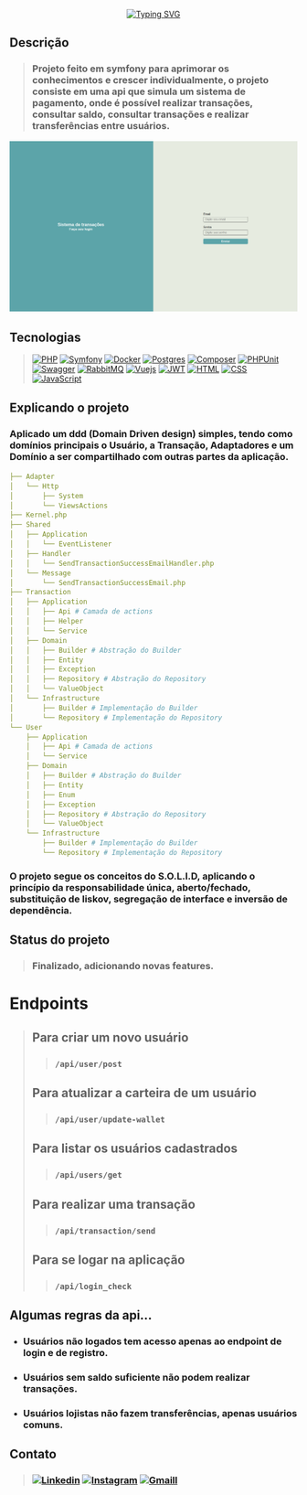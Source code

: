 <p align="center">
  <a href="https://git.io/typing-svg">
<a href="https://git.io/typing-svg"><img src="https://readme-typing-svg.herokuapp.com?font=DynaPuff&size=42&duration=3000&pause=1000&color=449EF5&width=210&height=70&lines=Picpay+api" alt="Typing SVG" /></a>  </a>
</p>


## Descrição
> ### Projeto feito em symfony para aprimorar os conhecimentos e crescer individualmente, o projeto consiste em uma api que simula um sistema de pagamento, onde é possível realizar transações, consultar saldo, consultar transações e realizar transferências entre usuários.
![img.png](img.png)
## Tecnologias
> [![PHP](https://img.shields.io/badge/php-%23777BB4.svg?&logo=php&logoColor=white)](#)
[![Symfony](https://img.shields.io/badge/Symfony-black?logo=symfony)](#)
[![Docker](https://img.shields.io/badge/Docker-2496ED?logo=docker&logoColor=fff)](#)
[![Postgres](https://img.shields.io/badge/Postgres-%23316192.svg?logo=postgresql&logoColor=white)](#)
[![Composer](https://img.shields.io/badge/Composer-885630?logo=composer&logoColor=fff)](#)
[![PHPUnit](https://img.shields.io/badge/PHPUnit-485DD0?logo=phpunit&logoColor=fff)](#)
[![Swagger](https://img.shields.io/badge/Swagger-%2385EA2D.svg?logo=swagger&logoColor=black)](#)
[![RabbitMQ](https://img.shields.io/badge/RabbitMQ-%23FF6600.svg?logo=rabbitmq&logoColor=black)](#)
[![Vuejs](https://img.shields.io/badge/-Vue.js-4fc08d?style=flat&logo=vuedotjs&logoColor=white)](#)
[![JWT](https://img.shields.io/badge/JWT-%23000000.svg?logo=json-web-tokens&logoColor=white)](#)
[![HTML](https://img.shields.io/badge/HTML-%23E34F26.svg?logo=html5&logoColor=white)](#)
[![CSS](https://img.shields.io/badge/CSS-%231572B6.svg?logo=css3&logoColor=white)](#)
[![JavaScript](https://img.shields.io/badge/JavaScript-%23F7DF1E.svg?logo=javascript&logoColor=black)](#)

## Explicando o projeto
### Aplicado um ddd (Domain Driven design) simples, tendo como domínios principais o Usuário, a Transação, Adaptadores e um Domínio a ser compartilhado com outras partes da aplicação.

```yml
├── Adapter
│   └── Http
│       ├── System
│       └── ViewsActions
├── Kernel.php
├── Shared
│   ├── Application
│   │   └── EventListener
│   ├── Handler
│   │   └── SendTransactionSuccessEmailHandler.php
│   └── Message
│       └── SendTransactionSuccessEmail.php
├── Transaction
│   ├── Application
│   │   ├── Api # Camada de actions
│   │   ├── Helper
│   │   └── Service
│   ├── Domain
│   │   ├── Builder # Abstração do Builder
│   │   ├── Entity
│   │   ├── Exception
│   │   ├── Repository # Abstração do Repository
│   │   └── ValueObject
│   └── Infrastructure
│       ├── Builder # Implementação do Builder
│       └── Repository # Implementação do Repository
└── User
    ├── Application
    │   ├── Api # Camada de actions
    │   └── Service
    ├── Domain
    │   ├── Builder # Abstração do Builder
    │   ├── Entity
    │   ├── Enum
    │   ├── Exception
    │   ├── Repository # Abstração do Repository
    │   └── ValueObject
    └── Infrastructure
        ├── Builder # Implementação do Builder
        └── Repository # Implementação do Repository
```
### O projeto segue os conceitos do S.O.L.I.D, aplicando o princípio da responsabilidade única, aberto/fechado, substituição de liskov, segregação de interface e inversão de dependência.

## Status do projeto
> ### Finalizado, adicionando novas features.

# Endpoints
> ## Para criar um novo usuário
> >### ```/api/user/post```
> ## Para atualizar a carteira de um usuário
> > ### ```/api/user/update-wallet```
> ## Para listar os usuários cadastrados
> > ### ```/api/users/get```
> ## Para realizar uma transação
> > ### ```/api/transaction/send```
> ## Para se logar na aplicação
> > ### ```/api/login_check```

## Algumas regras da api...

- ### Usuários não logados tem acesso apenas ao endpoint de login e de registro.
- ### Usuários sem saldo suficiente não podem realizar transações.
- ### Usuários lojistas não fazem transferências, apenas usuários comuns.

## Contato
> ### [![Linkedin](https://img.shields.io/badge/Linkedin-%230077B5.svg?logo=linkedin&logoColor=white)](https://www.linkedin.com/in/dias-antonio/) [![Instagram](https://img.shields.io/badge/Instagram-%23E4405F.svg?logo=instagram&logoColor=white)](https://www.instagram.com/noneeeduardo) [![Gmaill](https://img.shields.io/badge/Gmail-D14836?logo=gmail&logoColor=white)](mailto:antoniodias1106@gmail.com)


